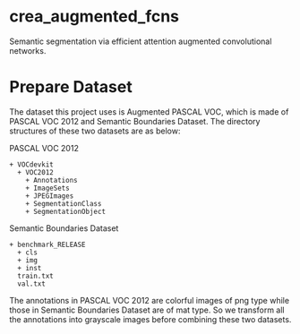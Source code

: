 # crea_augmented_fcns
Semantic segmentation via efficient attention augmented convolutional networks.

# Prepare Dataset
The dataset this project uses is Augmented PASCAL VOC, which is made of PASCAL VOC 2012 and Semantic Boundaries Dataset. The directory structures of these two datasets are as below:

PASCAL VOC 2012
```
+ VOCdevkit
  + VOC2012
    + Annotations
    + ImageSets
    + JPEGImages
    + SegmentationClass
    + SegmentationObject 
```
Semantic Boundaries Dataset
```
+ benchmark_RELEASE
  + cls
  + img
  + inst  
  train.txt
  val.txt
```
The annotations in PASCAL VOC 2012 are colorful images of png type while those in Semantic Boundaries Dataset are of mat type. So we transform all the annotations into grayscale images before combining these two datasets.
 

